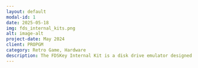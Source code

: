 ```yaml
---
layout: default
modal-id: 1
date: 2025-05-18
img: fds_internal_kits.png
alt: image-alt
project-date: May 2024
client: PROPGM
category: Retro Game, Hardware
description: The FDSKey Internal Kit is a disk drive emulator designed for the Nintendo Famicom Disk System (HVC-022). This kit transforms your original physical disk drive into a virtual drive, allowing you to load fds game files directly without using real game disks.
---
```

